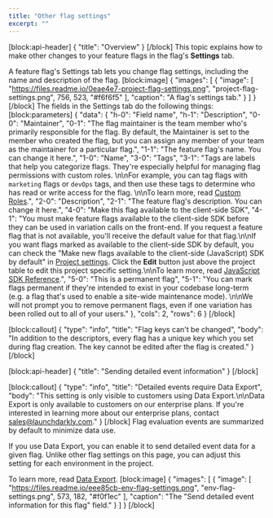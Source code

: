 ```yaml
---
title: "Other flag settings"
excerpt: ""
---
```

[block:api-header]
{
  "title": "Overview"
}
[/block]
This topic explains how to make other changes to your feature flags in the flag's **Settings** tab.

A feature flag's Settings tab lets you change flag settings, including the name and description of the flag.
[block:image]
{
  "images": [
    {
      "image": [
        "https://files.readme.io/0eae4e7-project-flag-settings.png",
        "project-flag-settings.png",
        756,
        523,
        "#f6f6f5"
      ],
      "caption": "A flag's settings tab."
    }
  ]
}
[/block]
The fields in the Settings tab do the following things:
[block:parameters]
{
  "data": {
    "h-0": "Field name",
    "h-1": "Description",
    "0-0": "Maintainer",
    "0-1": "The flag maintainer is the team member who's primarily responsible for the flag. By default, the Maintainer is set to the member who created the flag, but you can assign any member of your team as the maintainer for a particular flag.",
    "1-1": "The feature flag's name. You can change it here.",
    "1-0": "Name",
    "3-0": "Tags",
    "3-1": "Tags are labels that help you categorize flags. They're especially helpful for managing flag permissions with custom roles. \n\nFor example, you can tag flags with `marketing` flags or `devOps` tags, and then use these tags to determine who has read or write access for the flag. \n\nTo learn more, read [Custom Roles](doc:custom-roles).",
    "2-0": "Description",
    "2-1": "The feature flag's description. You can change it here.",
    "4-0": "Make this flag available to the client-side SDK",
    "4-1": "You must make feature flags available to the client-side SDK before they can be used in variation calls on the front-end. If you request a feature flag that is not available, you'll receive the default value for that flag.\n\nIf you want flags marked as available to the client-side SDK by default, you can check the \"Make new flags available to the client-side (JavaScript) SDK by default\" in [Project settings](https://app.launchdarkly.com/settings/projects). Click the **Edit** button just above the project table to edit this project specific setting.\n\nTo learn more, read [JavaScript SDK Reference](doc:js-sdk-reference).",
    "5-0": "This is a permanent flag",
    "5-1": "You can mark flags permanent if they're intended to exist in your codebase long-term (e.g. a flag that's used to enable a site-wide maintenance mode). \n\nWe will not prompt you to remove permanent flags, even if one variation has been rolled out to all of your users."
  },
  "cols": 2,
  "rows": 6
}
[/block]

[block:callout]
{
  "type": "info",
  "title": "Flag keys can't be changed",
  "body": "In addition to the descriptors, every flag has a unique key which you set during flag creation. The key cannot be edited after the flag is created."
}
[/block]

[block:api-header]
{
  "title": "Sending detailed event information"
}
[/block]

[block:callout]
{
  "type": "info",
  "title": "Detailed events require Data Export",
  "body": "This setting is only visible to customers using Data Export.\n\nData Export is only available to customers on our enterprise plans. If you're interested in learning more about our enterprise plans, contact [sales@launchdarkly.com](mailto:sales@launchdarkly.com?Subject=Data%20Export)."
}
[/block]
Flag evaluation events are summarized by default to minimize data use.  

If you use Data Export, you can enable it to send detailed event data for a given flag. Unlike other flag settings on this page, you can adjust this setting for each environment in the project.

To learn more, read [Data Export](doc:data-export).
[block:image]
{
  "images": [
    {
      "image": [
        "https://files.readme.io/eee85cb-env-flag-settings.png",
        "env-flag-settings.png",
        573,
        182,
        "#f0f1ec"
      ],
      "caption": "The \"Send detailed event information for this flag\" field."
    }
  ]
}
[/block]